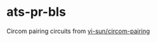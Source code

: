 # ats-pr-bls

Circom pairing circuits from [yi-sun/circom-pairing](https://github.com/yi-sun/circom-pairing/tree/master/circuits)
